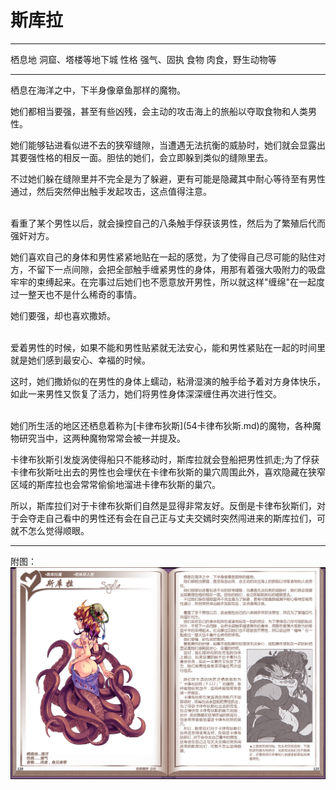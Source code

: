 # 斯库拉

  -------- --------------------
  栖息地   洞窟、塔楼等地下城
  性格     强气、固执
  食物     肉食，野生动物等
  -------- --------------------

栖息在海洋之中，下半身像章鱼那样的魔物。

她们都相当要强，甚至有些凶残，会主动的攻击海上的旅船以夺取食物和人类男性。

她们能够钻进看似进不去的狭窄缝隙，当遭遇无法抗衡的威胁时，她们就会显露出其要强性格的相反一面。胆怯的她们，会立即躲到类似的缝隙里去。

不过她们躲在缝隙里并不完全是为了躲避，更有可能是隐藏其中耐心等待至有男性通过，然后突然伸出触手发起攻击，这点值得注意。

<br>
看重了某个男性以后，就会操控自己的八条触手俘获该男性，然后为了繁殖后代而强奸对方。

她们喜欢自己的身体和男性紧紧地贴在一起的感觉，为了使得自己尽可能的贴住对方，不留下一点间隙，会把全部触手缠紧男性的身体，用那有着强大吸附力的吸盘牢牢的束缚起来。在完事过后她们也不愿意放开男性，所以就这样"缠绵"在一起度过一整天也不是什么稀奇的事情。

她们要强，却也喜欢撒娇。

<br>
爱着男性的时候，如果不能和男性贴紧就无法安心，能和男性紧贴在一起的时间里就是她们感到最安心、幸福的时候。

这时，她们撒娇似的在男性的身体上蠕动，粘滑湿演的触手给予着对方身体快乐，如此一来男性又恢复了活力，她们将男性身体深深缠住再次进行性交。

<br>
她们所生活的地区还栖息着称为[卡律布狄斯](54卡律布狄斯.md)的魔物，各种魔物研究当中，这两种魔物常常会被一并提及。

卡律布狄斯引发旋涡使得船只不能移动时，斯库拉就会登船把男性抓走;为了俘获卡律布狄斯吐出去的男性也会埋伏在卡律布狄斯的巢穴周围此外，喜欢隐藏在狭窄区域的斯库拉也会常常偷偷地溜进卡律布狄斯的巢穴。

所以，斯库拉们对于卡律布狄斯们自然是显得非常友好。反倒是卡律布狄斯们，对于会夺走自己看中的男性还有会在自己正与丈夫交嫣时突然闯进来的斯库拉们，可就不怎么觉得顺眼。

------------------------------------------------------------------------

附图： ![](img\魔物娘图鉴I\120-121斯库拉.jpg)
